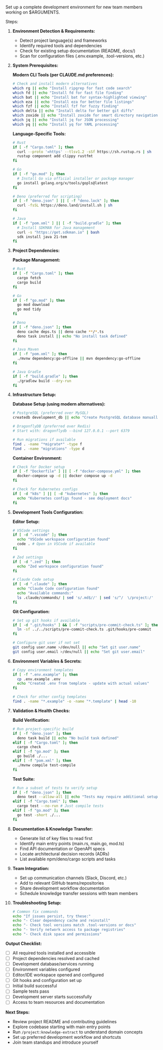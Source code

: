 Set up a complete development environment for new team members working on $ARGUMENTS.

Steps:

1. **Environment Detection & Requirements:**
   - Detect project language(s) and frameworks
   - Identify required tools and dependencies
   - Check for existing setup documentation (README, docs/)
   - Scan for configuration files (.env.example, .tool-versions, etc.)

2. **System Prerequisites:**

   **Modern CLI Tools (per CLAUDE.md preferences):**
   ```bash
   # Check and install modern alternatives
   which rg || echo "Install ripgrep for fast code search"
   which fd || echo "Install fd for fast file finding" 
   which bat || echo "Install bat for syntax-highlighted viewing"
   which eza || echo "Install eza for better file listings"
   which fzf || echo "Install fzf for fuzzy finding"
   which delta || echo "Install delta for better git diffs"
   which zoxide || echo "Install zoxide for smart directory navigation"
   which jq || echo "Install jq for JSON processing"
   which yq || echo "Install yq for YAML processing"
   ```

   **Language-Specific Tools:**
   ```bash
   # Rust
   if [ -f "Cargo.toml" ]; then
     curl --proto '=https' --tlsv1.2 -sSf https://sh.rustup.rs | sh
     rustup component add clippy rustfmt
   fi

   # Go  
   if [ -f "go.mod" ]; then
     # Install Go via official installer or package manager
     go install golang.org/x/tools/gopls@latest
   fi

   # Deno (preferred for scripting)
   if [ -f "deno.json" ] || [ -f "deno.lock" ]; then
     curl -fsSL https://deno.land/install.sh | sh
   fi

   # Java
   if [ -f "pom.xml" ] || [ -f "build.gradle" ]; then
     # Install SDKMAN for Java management
     curl -s "https://get.sdkman.io" | bash
     sdk install java 21-tem
   fi
   ```

3. **Project Dependencies:**

   **Package Management:**
   ```bash
   # Rust
   if [ -f "Cargo.toml" ]; then
     cargo fetch
     cargo build
   fi

   # Go
   if [ -f "go.mod" ]; then
     go mod download
     go mod tidy
   fi

   # Deno
   if [ -f "deno.json" ]; then
     deno cache deps.ts || deno cache **/*.ts
     deno task install || echo "No install task defined"
   fi

   # Java Maven
   if [ -f "pom.xml" ]; then
     ./mvnw dependency:go-offline || mvn dependency:go-offline
   fi

   # Java Gradle
   if [ -f "build.gradle" ]; then
     ./gradlew build --dry-run
   fi
   ```

4. **Infrastructure Setup:**

   **Database Setup (using modern alternatives):**
   ```bash
   # PostgreSQL (preferred over MySQL)
   createdb development_db || echo "Create PostgreSQL database manually"

   # DragonflyDB (preferred over Redis)
   # Start with: dragonflydb --bind 127.0.0.1 --port 6379

   # Run migrations if available
   find . -name "*migrate*" -type f
   find . -name "migrations" -type d
   ```

   **Container Environment:**
   ```bash
   # Check for Docker setup
   if [ -f "Dockerfile" ] || [ -f "docker-compose.yml" ]; then
     docker-compose up -d || docker compose up -d
   fi

   # Check for Kubernetes configs
   if [ -d "k8s" ] || [ -d "kubernetes" ]; then
     echo "Kubernetes configs found - see deployment docs"
   fi
   ```

5. **Development Tools Configuration:**

   **Editor Setup:**
   ```bash
   # VSCode settings
   if [ -d ".vscode" ]; then
     echo "VSCode workspace configuration found"
     code . # Open in VSCode if available
   fi

   # Zed settings  
   if [ -d ".zed" ]; then
     echo "Zed workspace configuration found"
   fi

   # Claude Code setup
   if [ -d ".claude" ]; then
     echo "Claude Code configuration found"
     echo "Available commands:"
     ls .claude/commands/ | sed 's/.md$//' | sed 's/^/  \/project:/'
   fi
   ```

   **Git Configuration:**
   ```bash
   # Set up git hooks if available
   if [ -d ".git/hooks" ] && [ -f "scripts/pre-commit-check.ts" ]; then
     ln -sf ../../scripts/pre-commit-check.ts .git/hooks/pre-commit
   fi

   # Configure git user if not set
   git config user.name >/dev/null || echo "Set git user.name"
   git config user.email >/dev/null || echo "Set git user.email"
   ```

6. **Environment Variables & Secrets:**
   ```bash
   # Copy environment templates
   if [ -f ".env.example" ]; then
     cp .env.example .env
     echo "Created .env from template - update with actual values"
   fi

   # Check for other config templates
   find . -name "*.example" -o -name "*.template" | head -10
   ```

7. **Validation & Health Checks:**

   **Build Verification:**
   ```bash
   # Run project-specific build
   if [ -f "deno.json" ]; then
     deno task build || echo "No build task defined"
   elif [ -f "Cargo.toml" ]; then
     cargo check
   elif [ -f "go.mod" ]; then
     go build ./...
   elif [ -f "pom.xml" ]; then
     ./mvnw compile test-compile
   fi
   ```

   **Test Suite:**
   ```bash
   # Run a subset of tests to verify setup
   if [ -f "deno.json" ]; then
     deno test --allow-all || echo "Tests may require additional setup"
   elif [ -f "Cargo.toml" ]; then
     cargo test --no-run # Just compile tests
   elif [ -f "go.mod" ]; then
     go test -short ./...
   fi
   ```

8. **Documentation & Knowledge Transfer:**
   - Generate list of key files to read first
   - Identify main entry points (main.rs, main.go, mod.ts)
   - Find API documentation or OpenAPI specs
   - Locate architectural decision records (ADRs)
   - List available npm/deno/cargo scripts and tasks

9. **Team Integration:**
   - Set up communication channels (Slack, Discord, etc.)
   - Add to relevant GitHub teams/repositories
   - Share development workflow documentation
   - Schedule knowledge transfer sessions with team members

10. **Troubleshooting Setup:**
    ```bash
    # Common fix commands
    echo "If issues persist, try these:"
    echo "- Clear dependency cache and reinstall"
    echo "- Check tool versions match .tool-versions or docs"
    echo "- Verify network access to package registries"
    echo "- Check disk space and permissions"
    ```

**Output Checklist:**

- [ ] All required tools installed and accessible
- [ ] Project dependencies resolved and cached
- [ ] Development database/services running
- [ ] Environment variables configured
- [ ] Editor/IDE workspace opened and configured
- [ ] Git hooks and configuration set up
- [ ] Initial build successful
- [ ] Sample tests pass
- [ ] Development server starts successfully
- [ ] Access to team resources and documentation

**Next Steps:**

- Review project README and contributing guidelines
- Explore codebase starting with main entry points
- Run `/project:knowledge-extract` to understand domain concepts
- Set up preferred development workflow and shortcuts
- Join team standups and introduce yourself
